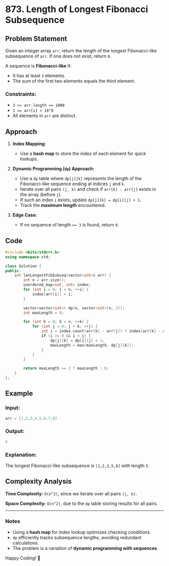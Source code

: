 # 873. Length of Longest Fibonacci Subsequence

## Problem Statement
Given an integer array `arr`, return the length of the longest Fibonacci-like subsequence of `arr`. If one does not exist, return `0`.

A sequence is **Fibonacci-like** if:
- It has at least `3` elements.
- The sum of the first two elements equals the third element.

### Constraints:
- `3 <= arr.length <= 1000`
- `1 <= arr[i] < 10^9`
- All elements in `arr` are distinct.

## Approach

1. **Index Mapping:**
   - Use a **hash map** to store the index of each element for quick lookups.

2. **Dynamic Programming (`dp`) Approach:**
   - Use a `dp` table where `dp[j][k]` represents the length of the Fibonacci-like sequence ending at indices `j` and `k`.
   - Iterate over all pairs `(j, k)` and check if `arr[k] - arr[j]` exists in the array (before `j`).
   - If such an index `i` exists, update `dp[j][k] = dp[i][j] + 1`.
   - Track the **maximum length** encountered.

3. **Edge Case:**
   - If no sequence of length `>= 3` is found, return `0`.

## Code

```cpp
#include <bits/stdc++.h>
using namespace std;

class Solution {
public:
    int lenLongestFibSubseq(vector<int>& arr) {
        int n = arr.size();
        unordered_map<int, int> index;
        for (int i = 0; i < n; ++i) {
            index[arr[i]] = i;
        }

        vector<vector<int>> dp(n, vector<int>(n, 2));
        int maxLength = 0;

        for (int k = 0; k < n; ++k) {
            for (int j = 0; j < k; ++j) {
                int i = index.count(arr[k] - arr[j]) ? index[arr[k] - arr[j]] : -1;
                if (i >= 0 && i < j) {
                    dp[j][k] = dp[i][j] + 1;
                    maxLength = max(maxLength, dp[j][k]);
                }
            }
        }

        return maxLength >= 3 ? maxLength : 0;
    }
};
```

## Example

### Input:
```cpp
arr = [1,2,3,4,5,6,7,8]
```

### Output:
```cpp
5
```

### Explanation:
The longest Fibonacci-like subsequence is `[1,2,3,5,8]` with length `5`.

## Complexity Analysis

**Time Complexity:** `O(n^2)`, since we iterate over all pairs `(j, k)`.

**Space Complexity:** `O(n^2)`, due to the `dp` table storing results for all pairs.

---

### Notes
- Using a **hash map** for index lookup optimizes checking conditions.
- `dp` efficiently tracks subsequence lengths, avoiding redundant calculations.
- The problem is a variation of **dynamic programming with sequences**.

Happy Coding! 🚀

